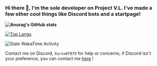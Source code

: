 ### Hi there 👋, I'm the sole developer on Project V.L. I've made a few other cool things like Discord bots and a startpage!
**![Anurag's GitHub stats](https://github-readme-stats.vercel.app/api?username=5late&count_private=true&show_icons=true&theme=vision-friendly-dark)**

[![Top Langs](https://github-readme-stats.vercel.app/api/top-langs/?username=5late)](https://github.com/anuraghazra/github-readme-stats)

<img src="https://github.com/5late/5late/blob/main/images/stat.svg" alt="5late WakaTime Activity"/>

Contact me on Discord, ``Xurxx#7879`` for help or concerns, if Discord isn't your preference, you can contact me [here](https://github.com/5late/5late/issues) !
